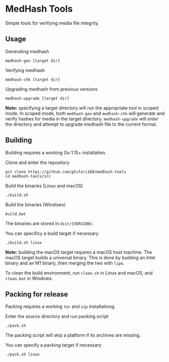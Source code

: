 # MedHash Tools

Simple tools for verifying media file integrity.

## Usage

Generating medhash

``` shell
medhash-gen [target dir]
```

Verifying medhash

``` shell
medhash-chk [target dir]
```

Upgrading medhash from previous versions

``` shell
medhash-upgrade [target dir]
```

**Note:** specifying a target directory will run the appropriate tool in scoped mode.
In scoped mode, both `medhash-gen` and `medhash-chk` will generate and verify hashes for media in the target directory.
`medhash-upgrade` will _enter_ the directory and attempt to upgrade medhash file to the current format.

## Building

Building requires a working Go 1.15+ installation.

Clone and enter the repository

``` shell
git clone https://github.com/ghifari160/medhash-tools
cd medhash-tools/src
```

Build the binaries (Linux and macOS)

``` shell
./build.sh
```

Build the binaries (Windows)

``` shell
build.bat
```

The binaries are stored in `dist/{VERSION}`.

You can specificy a build target if necessary

``` shell
./build.sh linux
```

**Note:** building the macOS target requires a macOS host machine.
The macOS target builds a universal binary.
This is done by building an Intel binary and an M1 binary, then merging the two with `lipo`.

To clean the build environment, run `clean.sh` in Linux and macOS, and `clean.bat` in Windows.

## Packing for release

Packing requires a working `tar` and `zip` installationg.

Enter the source directory and run packing script

``` shell
./pack.sh
```

The packing script will skip a platform if its archives are missing.

You can specify a packing target if necessary

``` shell
./pack.sh linux
```
